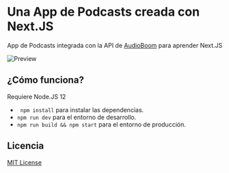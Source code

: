# Una App de Podcasts creada con Next.JS

App de Podcasts integrada con la API de [AudioBoom](https://github.com/audioBoom/api) para aprender Next.JS

 ![Preview](.readme-static/preview.png)

## ¿Cómo funciona?

Requiere Node.JS 12

* ` npm install` para instalar las dependencias.
* `npm run dev` para el entorno de desarrollo.
* `npm run build && npm start` para el entorno de producción.

## Licencia

[MIT License](LICENSE) 